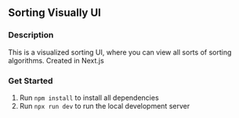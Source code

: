 ## Sorting Visually UI

### Description

This is a visualized sorting UI, where you can view all sorts of sorting algorithms. Created in Next.js

### Get Started

1. Run `npm install` to install all dependencies
2. Run `npx run dev` to run the local development server